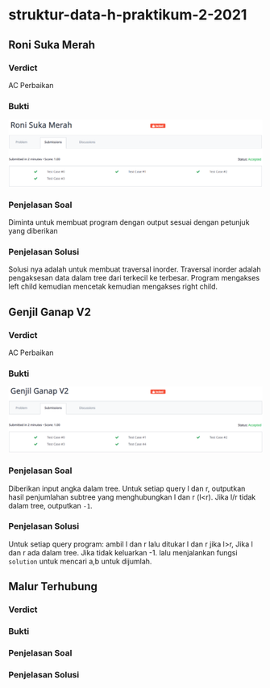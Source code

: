 # struktur-data-h-praktikum-2-2021
## Roni Suka Merah
### Verdict
AC Perbaikan
### Bukti
![roni](./Screenshot/roni.PNG)
### Penjelasan Soal
Diminta untuk membuat program dengan output sesuai dengan petunjuk yang diberikan
### Penjelasan Solusi
Solusi nya adalah untuk membuat traversal inorder. Traversal inorder adalah pengaksesan data dalam tree dari terkecil ke terbesar. Program mengakses left child kemudian mencetak kemudian mengakses right child.
## Genjil Ganap V2
### Verdict
AC Perbaikan
### Bukti
![genjil](./Screenshot/genjil.PNG)
### Penjelasan Soal
Diberikan input angka dalam tree. Untuk setiap query l dan r, outputkan hasil penjumlahan subtree yang menghubungkan l dan r (l<r). Jika l/r tidak dalam tree, outputkan ``-1``.
### Penjelasan Solusi
Untuk setiap query program:
ambil l dan r lalu ditukar l dan r jika l>r, Jika l dan r ada dalam tree. Jika tidak keluarkan -1. lalu menjalankan fungsi ``solution`` untuk mencari a,b untuk dijumlah.
## Malur Terhubung
### Verdict
### Bukti
### Penjelasan Soal
### Penjelasan Solusi
